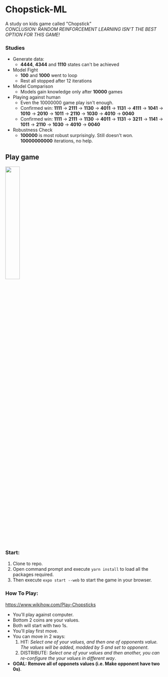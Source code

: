 # Chopstick-ML
A study on kids game called "Chopstick" <br>
*CONCLUSION: RANDOM REINFORCEMENT LEARNING ISN'T THE BEST OPTION FOR THIS GAME!*

### Studies
- Generate data:  
  - **4444**, **4344** and **1110** states can't be achieved    
- Model Fight
  - **100** and **1000** went to loop
  - Rest all stopped after 12 iterations
- Model Comparison
  - Models gain knowledge only after **10000** games
- Playing against human
  - Even the 10000000 game play isn't enough.
  - Confirmed win: **1111** -> **2111** -> **1130** -> **4011** -> **1131** -> **4111** -> **1041** -> **1010** -> **2010** -> **1011** -> **2110** -> **1030** -> **4010** -> **0040**
  - Confirmed win: **1111** -> **2111** -> **1130** -> **4011** -> **1131** -> **3211** -> **1141** -> **1011** -> **2110** -> **1030** -> **4010** -> **0040** 
- Robustness Check
  - **100000** is most robust surprisingly. Still doesn't won. **10000000000** iterations, no help.
 

## Play game
<img src="https://user-images.githubusercontent.com/47807051/170525715-e6fa4b81-ad70-4b19-ac70-581e28447345.png" width=30% height=30%>

### Start:
1. Clone to repo.
2. Open command prompt and execute `yarn install` to load all the packages required.
3. Then execute `expo start --web` to start the game in your browser.

### How To Play:
https://www.wikihow.com/Play-Chopsticks
- You'll play against computer.
- Bottom 2 coins are your values.
- Both will start with two 1s.
- You'll play first move.
- You can move in 2 ways: 
  1. HIT: _Select one of your values, and then one of opponents value. The values will be added, modded by 5 and set to opponent_.
  2. DISTRIBUTE: _Select one of your values and then another, you can re-configure the your values in different way_.
- **GOAL: Remove all of opponets values (i.e. Make opponent have two 0s)**.


